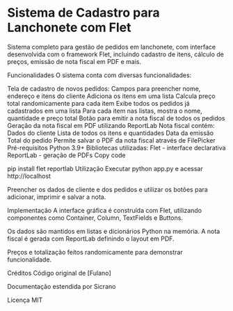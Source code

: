 # Sistema de Cadastro para Lanchonete com Flet

Sistema completo para gestão de pedidos em lanchonete, com interface desenvolvida com o framework Flet, incluindo cadastro de itens, cálculo de preços, emissão de nota fiscal em PDF e mais.

Funcionalidades
O sistema conta com diversas funcionalidades:

Tela de cadastro de novos pedidos:
Campos para preencher nome, endereço e itens do cliente
Adiciona os itens em uma lista
Calcula preço total randomicamente para cada item
Exibe todos os pedidos já cadastrados em uma lista
Para cada item nas listas, mostra o nome, quantidade e preço total
Botão para emitir a nota fiscal de todos os pedidos
Geração da nota fiscal em PDF utilizando ReportLab
Nota fiscal contém:
Dados do cliente
Lista de todos os itens e quantidades
Data da emissão
Total do pedido
Permite salvar o PDF da nota fiscal através de FilePicker
Pré-requisitos
Python 3.9+
Bibliotecas utilizadas:
Flet - interface declarativa
ReportLab - geração de PDFs
Copy code

pip install flet reportlab
Utilização
Executar python app.py e acessar http://localhost

Preencher os dados de cliente e dos pedidos e utilizar os botões para adicionar, imprimir e salvar a nota.

Implementação
A interface gráfica é construída com Flet, utilizando componentes como Container, Column, TextFields e Buttons.

Os dados são mantidos em listas e dicionários Python na memória.
A nota fiscal é gerada com ReportLab definindo o layout em PDF.

Preços e totalização feitos randomicamente para demonstrar funcionalidade.

Créditos
Código original de [Fulano]

Documentação estendida por Sicrano

Licença
MIT
